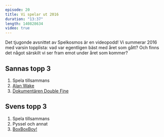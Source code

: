 ```yaml
---
episode: 20
title: Vi spelar ut 2016
duration: "13:37"
length: 140828634
video: true
---
```


Det tjugonde avsnittet av Spelkosmos är en videopodd! Vi summerar 2016 med varsin topplista: vad var egentligen bäst med året som gått? Och finns det något särskilt vi ser fram emot under året som kommer?

## Sannas topp 3

1. Spela tillsammans
2. [Alan Wake][1]
3. [Dokumentären Double Fine][2]

## Svens topp 3

1. Spela tillsammans
2. Pyssel och annat
3. [BoxBoxBoy!][3]

[1]: https://www.alanwake.com/
[2]: https://www.doublefine.com/dftv/double-fine-adventure
[3]: https://www.hallab.co.jp/eng/works/detail/002775/
